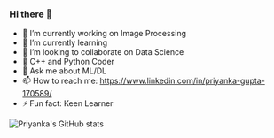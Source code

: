 ### Hi there 👋

- 🔭 I’m currently working on Image Processing
- 🌱 I’m currently learning 
- 👯 I’m looking to collaborate on Data Science
- 🤔 C++ and Python Coder
- 💬 Ask me about ML/DL
- 📫 How to reach me: https://www.linkedin.com/in/priyanka-gupta-170589/
- ⚡ Fun fact: Keen Learner

![Priyanka's GitHub stats](https://github-readme-stats.vercel.app/api?username=gpriya32&show_icons=true&theme=radical)

